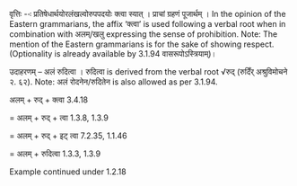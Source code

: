 




वृत्तिः --ः प्रतिषेधार्थयोरलंखल्‍वोरुपपदयोः क्‍त्‍वा स्‍यात् । प्राचां ग्रहणं पूजार्थम् । In the opinion of the Eastern grammarians, the affix ‘क्त्वा’ is used following a verbal root when in combination with अलम्/खलु expressing the sense of prohibition. Note: The mention of the Eastern grammarians is for the sake of showing respect. (Optionality is already available by 3.1.94 वासरूपोऽस्त्रियाम्)।


उदाहरणम् – अलं रुदित्वा । रुदित्वा is derived from the verbal root √रुद् (रुदिँर् अश्रुविमोचने २. ६२). Note: अलं रोदनेन/रुदितेन is also allowed as per 3.1.94.


अलम् + रुद् + क्त्वा 3.4.18

= अलम् + रुद् + त्वा 1.3.8, 1.3.9

= अलम् + रुद् + इट् त्वा 7.2.35, 1.1.46

= अलम् + रुदित्वा 1.3.3, 1.3.9


Example continued under 1.2.18

